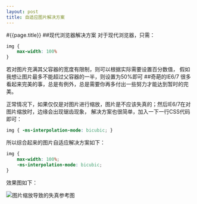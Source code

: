 ```yaml
---
layout: post
title: 自适应图片解决方案
---
```

#{{page.title}}
##现代浏览器解决方案
对于现代浏览器，只需：

```css
img {
    max-width: 100%
}
```
若对图片充满其父容器的宽度有限制，则可以根据实际需要设置百分数值， 假如我想让图片最多不能超过父容器的一半，则设置为50%即可
##奇葩的IE6/7
很多看起来完美的事，总是有例外，总是需要你再多付出一些努力才能达到暂时的完美。

正常情况下，如果仅仅是对图片进行缩放，图片是不应该失真的；然后IE6/7在对图片缩放时，边缘会出现锯齿现象，
解决方案也很简单，加入一下一行CSS代码即可：

```css
img { -ms-interpolation-mode: bicubic; }
```
所以综合起来的图片自适应解决方案如下：

```css
img {
    max-width: 100%;
    -ms-interpolation-mode: bicubic;
}
```
效果图如下：

![图片缩放导致的失真参考图](http://yunpan.alibaba.com/share/scan.do?info=292JAcZiX&pInfo=292JAcZiX&app_name=)

